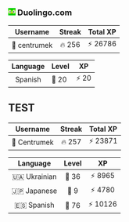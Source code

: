 ### <img src="./assets/duolingo.png" alt="lplp" width="15" height="15"> Duolingo.com

<div align="center">

|   Username   | Streak | Total XP |
|:------------:|:------:|----------|
| 👤 centrumek | 🔥 256 | ⚡ 26786  |

| Language | Level |  XP  |
|:--------:|-------|:----:|
| Spanish  | 👑 20 | ⚡ 20 |

</div>

## TEST

<!--START_SECTION:duolingoStats-->
<!-- Automatically generated with https://github.com/centrumek/duolingo-readme-stats-->

| Username | Streak | Total XP |
|:---:|:---:|:---:|
| 👤 Centrumek | 🔥 257 | ⚡ 23871 |

| Language | Level | XP |
|:---:|:---:|:---:|
| 🇺🇦 Ukrainian | 👑 36 | ⚡ 8965 |
| 🇯🇵 Japanese | 👑 9 | ⚡ 4780 |
| 🇪🇸 Spanish | 👑 76 | ⚡ 10126 |

<!--END_SECTION:duolingoStats-->